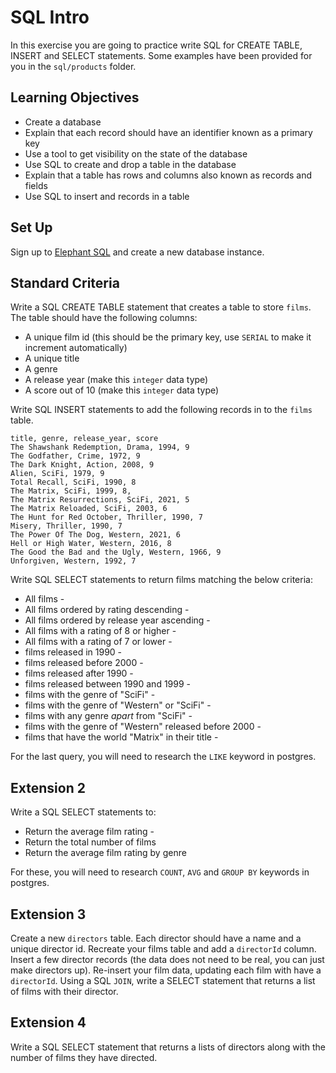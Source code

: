 # SQL Intro

In this exercise you are going to practice write SQL for CREATE TABLE, INSERT and SELECT statements. Some examples have been provided for you in the `sql/products` folder.

## Learning Objectives

- Create a database
- Explain that each record should have an identifier known as a primary key
- Use a tool to get visibility on the state of the database
- Use SQL to create and drop a table in the database
- Explain that a table has rows and columns also known as records and fields
- Use SQL to insert and records in a table

## Set Up

Sign up to [Elephant SQL](https://www.elephantsql.com/) and create a new database instance.

## Standard Criteria

Write a SQL CREATE TABLE statement that creates a table to store `films`. The table should have the following columns:

- A unique film id (this should be the primary key, use `SERIAL` to make it increment automatically)
- A unique title
- A genre
- A release year (make this `integer` data type)
- A score out of 10 (make this `integer` data type)

Write SQL INSERT statements to add the following records in to the `films` table.

```
title, genre, release_year, score
The Shawshank Redemption, Drama, 1994, 9
The Godfather, Crime, 1972, 9
The Dark Knight, Action, 2008, 9
Alien, SciFi, 1979, 9
Total Recall, SciFi, 1990, 8
The Matrix, SciFi, 1999, 8,
The Matrix Resurrections, SciFi, 2021, 5
The Matrix Reloaded, SciFi, 2003, 6
The Hunt for Red October, Thriller, 1990, 7
Misery, Thriller, 1990, 7
The Power Of The Dog, Western, 2021, 6
Hell or High Water, Western, 2016, 8
The Good the Bad and the Ugly, Western, 1966, 9
Unforgiven, Western, 1992, 7
```

Write SQL SELECT statements to return films matching the below criteria:

- All films -
- All films ordered by rating descending -
- All films ordered by release year ascending -
- All films with a rating of 8 or higher -
- All films with a rating of 7 or lower -
- films released in 1990 -
- films released before 2000 -
- films released after 1990 -
- films released between 1990 and 1999 -
- films with the genre of "SciFi" -
- films with the genre of "Western" or "SciFi" -
- films with any genre _apart_ from "SciFi" -
- films with the genre of "Western" released before 2000 -
- films that have the world "Matrix" in their title -

For the last query, you will need to research the `LIKE` keyword in postgres.

## Extension 2

Write a SQL SELECT statements to:

- Return the average film rating -
- Return the total number of films
- Return the average film rating by genre

For these, you will need to research `COUNT`, `AVG` and `GROUP BY` keywords in postgres.

## Extension 3

Create a new `directors` table. Each director should have a name and a unique director id. Recreate your films table and add a `directorId` column. Insert a few director records (the data does not need to be real, you can just make directors up). Re-insert your film data, updating each film with have a `directorId`. Using a SQL `JOIN`, write a SELECT statement that returns a list of films with their director.


## Extension 4

Write a SQL SELECT statement that returns a lists of directors along with the number of films they have directed.
